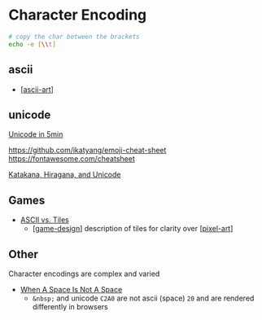 Character Encoding
==================

```bash
# copy the char between the brackets
echo -e [\\t]
```


ascii
-----

* [[ascii-art]]


unicode
-------

[Unicode in 5min](https://richardjharris.github.io/unicode-in-five-minutes.html)

https://github.com/ikatyang/emoji-cheat-sheet
https://fontawesome.com/cheatsheet

[Katakana, Hiragana, and Unicode](https://www.johndcook.com/blog/2022/09/25/katakana-hiragana-unicode/)


Games
-----

* [ASCII vs. Tiles](https://www.gridsagegames.com/blog/2015/02/ascii-vs-tiles/)
    * [[game-design]] description of tiles for clarity over [[pixel-art]]


Other
-----

Character encodings are complex and varied
* [When A Space Is Not A Space](https://www.bigmessowires.com/2021/06/01/when-a-space-is-not-a-space/)
    * `&nbsp;` and unicode `C2A0` are not ascii (space) `20` and are rendered differently in browsers

[//begin]: # "Autogenerated link references for markdown compatibility"
[ascii-art]: ascii-art.md "ascii-art"
[game-design]: game-design.md "Game Design"
[pixel-art]: pixel-art.md "pixel-art"
[//end]: # "Autogenerated link references"
